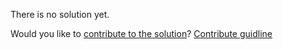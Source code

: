 
There is no solution yet.

Would you like to [contribute to the solution](https://github.com/BFEdev/BFE.dev-solutions/blob/main/question/Explain-common-HTTP-methods-What-are-they-used-for_en.md)? [Contribute guidline](https://github.com/BFEdev/BFE.dev-solutions#how-to-contribute)
